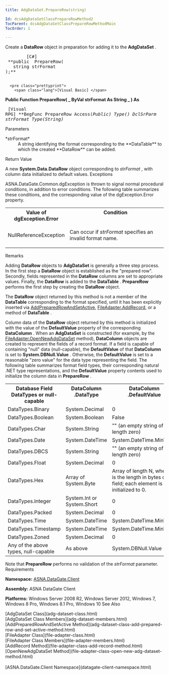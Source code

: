 ```yaml
---
title: AdgDataSet.PrepareRow(string)

Id: dcsAdgDataSetClassPrepareRowMethod2
TocParent: dcsAdgDataSetClassPrepareRowMethodMain
TocOrder: 1

---
```


Create a **DataRow** object in preparation for adding it to the **AdgDataSet** .
<pre class="prettyprint">
        <span class="lang">[C#]</span>
 **public  PrepareRow(
   string strFormat
);** 
      </pre>
      <pre class="prettyprint">
        <span class="lang">[Visual Basic] </span>
 **Public Function PrepareRow( _
   ByVal strFormat As String _
) As** 
      </pre>
      <pre class="prettyprint">
        <span class="lang">[Visual RPG]</span>
 **BegFunc PrepareRow Access(*Public) Type()
   DclSrParm strFormat Type(*String)** 
      </pre>

Parameters

<dl>
        <dt>
          <span> *strFormat* 
          </span>
        </dt>
        <dd>
          <span/>A string identifying the format corresponding to the **DataTable**  to which the created **DataRow**  can be 
						added.
					</dd>
</dl>

Return Value

A new **System.Data.DataRow** object corresponding to *strFormat* , with column data initialized to default values.
Exceptions

ASNA.DataGate.Common.dgException is thrown to signal normal procedural conditions, in addition to error conditions. The following table summarizes these conditions, and the corresponding value of the dgException.Error property.
<br />

<table class="dtTABLE" id="Table5" x-use-null-cells="x-use-null-cells" style="border-spacing: 0px;     x-cell-content-align: Top" cellspacing="0">
          <colgroup span="1">
            <col span="1" style="FONT-WEIGHT: bold; WIDTH: 30%" />
            <col span="1" style="WIDTH: 70%" />
          </colgroup>
          <tr valign="top">
            <th colspan="1" rowspan="1">
							Value of dgException.Error
						</th>
            <th colspan="1" rowspan="1">
							Condition
						</th>
          </tr>
          <tr>
            <td colspan="1" rowspan="1">

NullReferenceException
</td>
            <td colspan="1" rowspan="1">

Can occur if *strFormat* specifies an invalid format name.
</td>
          </tr>
</table>

Remarks

Adding **DataRow** objects to **AdgDataSet** is generally a three step process. In the first step a **DataRow** object is established as the "prepared row". Secondly, fields represented in the **DataRow** columns are set to appropriate values. Finally, the **DataRow** is added to the **DataTable** . **PrepareRow** performs the first step by creating the **DataRow** object.

The **DataRow** object returned by this method is not a member of the **DataTable** corresponding to the format specified, until it has been explicitly inserted via [ AddPreparedRowAndSetActive](adg-dataset-class-add-prepared-row-and-set-active-method.html), [ FileAdapter.AddRecord](file-adapter-class-add-record-method.html), or a method of **DataTable** .

Column data of the **DataRow** object returned by this method is initialized with the value of the **DefaultValue** property of the corresponding **DataColumn** . When an **AdgDataSet** is constructed (for example, by the [FileAdapter.OpenNewAdgDataSet](file-adapter-class-open-new-adg-dataset-method.html) method), **DataColumn** objects are created to represent the fields of a record format. If a field is capable of containing "null" data (null-capable), the **DefaultValue** of that **DataColumn** is set to **System.DBNull.Value** . Otherwise, the **DefaultValue** is set to a reasonable "zero value" for the data type representing the field. The following table summarizes format field types, their corresponding natural .NET type representations, and the **DefaultValue** property contents used to initialize the column data in **PrepareRow** .
<br />

<table class="dtTABLE" id="Table3" x-use-null-cells="x-use-null-cells" style="border-spacing: 0px;     x-cell-content-align: Top" cellspacing="0">
          <colgroup span="1">
            <col span="1" style="WIDTH: 19.99%" />
            <col span="1" style="WIDTH: 30%" />
            <col span="1" style="WIDTH: 40%" />
          </colgroup>
          <tr valign="top">
            <th colspan="1" rowspan="1">
											Database Field DataTypes or null-capable
										</th>
            <th colspan="1" rowspan="1">
											DataColumn<br />
											.DataType
										</th>
            <th colspan="1" rowspan="1">
											DataColumn<br />
											.DefaultValue
										</th>
          </tr>
          <tr>
            <td colspan="1" rowspan="1">DataTypes.Binary
										</td>
            <td colspan="1" rowspan="1">System.Decimal
										</td>
            <td colspan="1" rowspan="1">0
										</td>
          </tr>
          <tr>
            <td colspan="1" rowspan="1">DataTypes.Boolean
										</td>
            <td colspan="1" rowspan="1">System.Boolean
										</td>
            <td colspan="1" rowspan="1">False
										</td>
          </tr>
          <tr>
            <td colspan="1" rowspan="1">DataTypes.Char
										</td>
            <td colspan="1" rowspan="1">System.String
										</td>
            <td colspan="1" rowspan="1">"" (an empty string of length zero)
										</td>
          </tr>
          <tr>
            <td colspan="1" rowspan="1">DataTypes.Date
										</td>
            <td colspan="1" rowspan="1">System.DateTime
										</td>
            <td colspan="1" rowspan="1">System.DateTime.MinValue
										</td>
          </tr>
          <tr>
            <td colspan="1" rowspan="1">DataTypes.DBCS
										</td>
            <td colspan="1" rowspan="1">System.String
										</td>
            <td colspan="1" rowspan="1">"" (an empty string of length zero)
										</td>
          </tr>
          <tr>
            <td colspan="1" rowspan="1">DataTypes.Float
										</td>
            <td colspan="1" rowspan="1">System.Decimal
										</td>
            <td colspan="1" rowspan="1">0
										</td>
          </tr>
          <tr>
            <td colspan="1" rowspan="1">DataTypes.Hex
										</td>
            <td colspan="1" rowspan="1">Array of System.Byte
										</td>
            <td colspan="1" rowspan="1">Array of length N, where N is the length in bytes of the field; each element is 
											initialized to 0.
										</td>
          </tr>
          <tr>
            <td colspan="1" rowspan="1">DataTypes.Integer
										</td>
            <td colspan="1" rowspan="1">System.Int or System.Short
										</td>
            <td colspan="1" rowspan="1">0
										</td>
          </tr>
          <tr>
            <td colspan="1" rowspan="1">DataTypes.Packed
										</td>
            <td colspan="1" rowspan="1">System.Decimal
										</td>
            <td colspan="1" rowspan="1">0
										</td>
          </tr>
          <tr>
            <td colspan="1" rowspan="1">DataTypes.Time
										</td>
            <td colspan="1" rowspan="1">System.DateTime
										</td>
            <td colspan="1" rowspan="1">System.DateTime.MinValue
										</td>
          </tr>
          <tr>
            <td colspan="1" rowspan="1">DataTypes.Timestamp
										</td>
            <td colspan="1" rowspan="1">System.DateTime
										</td>
            <td colspan="1" rowspan="1">System.DateTime.MinValue
										</td>
          </tr>
          <tr>
            <td colspan="1" rowspan="1">DataTypes.Zoned
										</td>
            <td colspan="1" rowspan="1">System.Decimal
										</td>
            <td colspan="1" rowspan="1">0
										</td>
          </tr>
          <tr>
            <td colspan="1" rowspan="1">Any of the above types, null-capable
										</td>
            <td colspan="1" rowspan="1">As above
										</td>
            <td colspan="1" rowspan="1">System.DBNull.Value
										</td>
          </tr>
</table>

Note that **PrepareRow** performs no validation of the *strFormat* parameter.
Requirements

**Namespace:** [ASNA.DataGate.Client](datagate-client-namespace.html) 

**Assembly:** ASNA DataGate Client

**Platforms:** Windows Server 2008 R2, Windows Server 2012, Windows 7, Windows 8 Pro, Windows 8.1 Pro, Windows 10
See Also

<dl />
      [AdgDataSet Class](adg-dataset-class.html)
      <br />
      [AdgDataSet Class Members](adg-dataset-members.html)
      <br />
      [AddPreparedRowAndSetActive 
					Method](adg-dataset-class-add-prepared-row-and-set-active-method.html)
      <br />
      [FileAdapter Class](file-adapter-class.html)
      <br />
      [FileAdapter Class Members](file-adapter-members.html)
      <br />
      [AddRecord Method](file-adapter-class-add-record-method.html)
      <br />
      [OpenNewAdgDataSet Method](file-adapter-class-open-new-adg-dataset-method.html)
      <br />
      <br />
      [ASNA.DataGate.Client Namespace](datagate-client-namespace.html)

